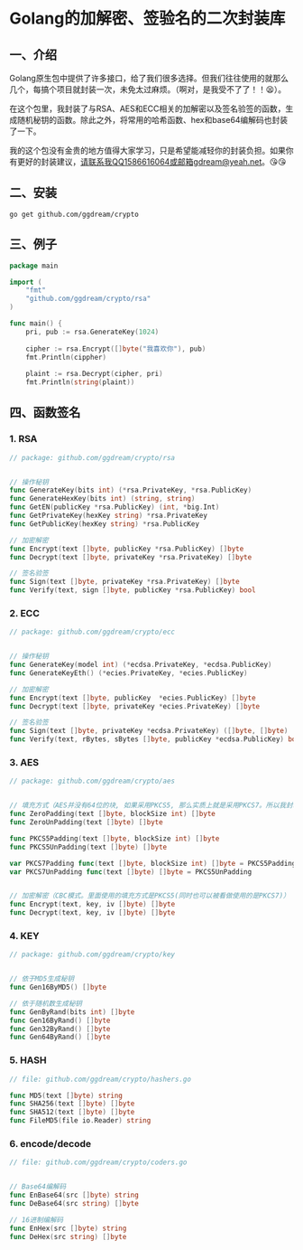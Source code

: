 # Golang的加解密、签验名的二次封装库

## 一、介绍

Golang原生包中提供了许多接口，给了我们很多选择。但我们往往使用的就那么几个，每搞个项目就封装一次，未免太过麻烦。（啊对，是我受不了了！！😫）。

在这个包里，我封装了与RSA、AES和ECC相关的加解密以及签名验签的函数，生成随机秘钥的函数。除此之外，将常用的哈希函数、hex和base64编解码也封装了一下。

我的这个包没有金贵的地方值得大家学习，只是希望能减轻你的封装负担。如果你有更好的封装建议，请联系我QQ1586616064或邮箱gdream@yeah.net。😘😘





## 二、安装

~~~shell
go get github.com/ggdream/crypto
~~~





## 三、例子

~~~go
package main

import (
	"fmt"
	"github.com/ggdream/crypto/rsa"
)

func main() {
	pri, pub := rsa.GenerateKey(1024)
    
	cipher := rsa.Encrypt([]byte("我喜欢你"), pub)
	fmt.Println(cippher)
    
	plaint := rsa.Decrypt(cipher, pri)
	fmt.Println(string(plaint))
~~~





## 四、函数签名

### 1. RSA

~~~go
// package: github.com/ggdream/crypto/rsa


// 操作秘钥
func GenerateKey(bits int) (*rsa.PrivateKey, *rsa.PublicKey)
func GenerateHexKey(bits int) (string, string)
func GetEN(publicKey *rsa.PublicKey) (int, *big.Int)
func GetPrivateKey(hexKey string) *rsa.PrivateKey
func GetPublicKey(hexKey string) *rsa.PublicKey

// 加密解密
func Encrypt(text []byte, publicKey *rsa.PublicKey) []byte
func Decrypt(text []byte, privateKey *rsa.PrivateKey) []byte

// 签名验签
func Sign(text []byte, privateKey *rsa.PrivateKey) []byte
func Verify(text, sign []byte, publicKey *rsa.PublicKey) bool
~~~



### 2. ECC

~~~go
// package: github.com/ggdream/crypto/ecc


// 操作秘钥
func GenerateKey(model int) (*ecdsa.PrivateKey, *ecdsa.PublicKey)
func GenerateKeyEth() (*ecies.PrivateKey, *ecies.PublicKey)

// 加密解密
func Encrypt(text []byte, publicKey  *ecies.PublicKey) []byte
func Decrypt(text []byte, privateKey *ecies.PrivateKey) []byte

// 签名验签
func Sign(text []byte, privateKey *ecdsa.PrivateKey) ([]byte, []byte)
func Verify(text, rBytes, sBytes []byte, publicKey *ecdsa.PublicKey) bool
~~~



### 3. AES

~~~go
// package: github.com/ggdream/crypto/aes


// 填充方式（AES并没有64位的块, 如果采用PKCS5, 那么实质上就是采用PKCS7。所以我封装的时候直接让PKCS7函数等上PKCS5函数）
func ZeroPadding(text []byte, blockSize int) []byte
func ZeroUnPadding(text []byte) []byte

func PKCS5Padding(text []byte, blockSize int) []byte
func PKCS5UnPadding(text []byte) []byte

var PKCS7Padding func(text []byte, blockSize int) []byte = PKCS5Padding
var PKCS7UnPadding func(text []byte) []byte = PKCS5UnPadding


// 加密解密（CBC模式。里面使用的填充方式是PKCS5(同时也可以被看做使用的是PKCS7)）
func Encrypt(text, key, iv []byte) []byte
func Decrypt(text, key, iv []byte) []byte
~~~





### 4. KEY

~~~go
// package: github.com/ggdream/crypto/key


// 依于MD5生成秘钥
func Gen16ByMD5() []byte

// 依于随机数生成秘钥
func GenByRand(bits int) []byte
func Gen16ByRand() []byte
func Gen32ByRand() []byte
func Gen64ByRand() []byte
~~~





### 5. HASH

~~~go
// file: github.com/ggdream/crypto/hashers.go

func MD5(text []byte) string
func SHA256(text []byte) []byte
func SHA512(text []byte) []byte
func FileMD5(file io.Reader) string
~~~



### 6. encode/decode

~~~go
// file: github.com/ggdream/crypto/coders.go


// Base64编解码
func EnBase64(src []byte) string
func DeBase64(src string) []byte

// 16进制编解码
func EnHex(src []byte) string
func DeHex(src string) []byte
~~~

